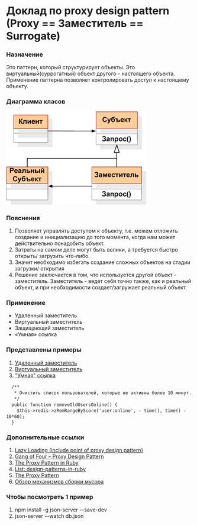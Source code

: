 # Доклад по proxy design pattern (Proxy == Заместитель == Surrogate)

### Назначение
Это паттерн, который структурирует объекты. Это виртуальный(суррогатный) объект
 другого - настоящего объекта. Применение паттерна позволяет контролировать
 доступ к настоящему объекту.

### Диаграмма класов

![Proxy_patt.gif](/img/Proxy_patt.gif)

### Пояснения
1. Позволяет управлять доступом к объекту, т.е. можем отложить создание и
инициализацию до того момента, когда нам может действительно понадобить объект.
2. Затраты на самом деле могут быть велики, а требуется быстро открыть/
загрузить что-либо.
3. Значит необходимо избегать создание сложных объектов на стадии загрузки/
открытия
4. Решение заключается в том, что используется другой объект - заместитель.
Заместитель - ведет себя точно также, как и реальный объект, и при
необходимости создает/загружает реальный объект.

### Применение
- Удаленный заместитель
- Виртуальный заместитель
- Защищающий заместитель
- «Умная» ссылка

### Представлены примеры
1. [Удаленный заместитель](/index.js)
2. [Виртуальный заместитель](/img_load.js)
3. ["Умная" ссылка](/redis_user_class.php)
```
  /**
   * Очистить список пользователей, которые не активны более 10 минут.
   */
  public function removeOldUsersOnline() {
    $this->redis->zRemRangeByScore('user:online', - time(), time() - 10*60);
  }
```

### Дополнительные ссылки
1. [Lazy Loading (include point of proxy design pattern)](https://khousuylong.wordpress.com/2009/03/24/lazy-loading/)
2. [Gang of Four – Proxy Design Pattern](http://idiotechie.com/gang-of-four-proxy-design-pattern/)
3. [The Proxy Pattern in Ruby](http://www.fngtps.com/2006/the-proxy-pattern-in-ruby/)
4. [List: design-patterns-in-ruby](https://github.com/nslocum/design-patterns-in-ruby#proxy)
5. [The Proxy Pattern](http://addyosmani.com/resources/essentialjsdesignpatterns/book/#proxypatternjquery)
6. [Обзор механизмов сборки мусора](http://eax.me/garbage-collection/)

### Чтобы посмотреть 1 пример
1. npm install -g json-server --save-dev
2. json-server --watch db.json
